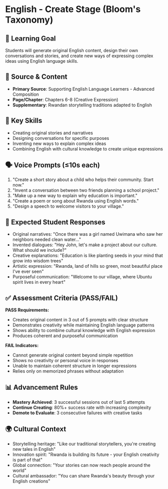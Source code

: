 # English - Create Stage (Bloom's Taxonomy)

## 🎯 Learning Goal
Students will generate original English content, design their own conversations and stories, and create new ways of expressing complex ideas using English language skills.

## 📖 Source & Content
- **Primary Source**: Supporting English Language Learners - Advanced Composition
- **Page/Chapter**: Chapters 6-8 (Creative Expression)
- **Supplementary**: Rwandan storytelling traditions adapted to English

## 🧩 Key Skills
- Creating original stories and narratives
- Designing conversations for specific purposes
- Inventing new ways to explain complex ideas
- Combining English with cultural knowledge to create unique expressions

## 🗣️ Voice Prompts (≤10s each)
1. "Create a short story about a child who helps their community. Start now."
2. "Invent a conversation between two friends planning a school project."
3. "Make up a new way to explain why education is important."
4. "Create a poem or song about Rwanda using English words."
5. "Design a speech to welcome visitors to your village."

## 🎤 Expected Student Responses
- Original narratives: "Once there was a girl named Uwimana who saw her neighbors needed clean water..."
- Invented dialogues: "Hey John, let's make a project about our culture. What should we include?"
- Creative explanations: "Education is like planting seeds in your mind that grow into wisdom trees"
- Artistic expression: "Rwanda, land of hills so green, most beautiful place I've ever seen"
- Purposeful communication: "Welcome to our village, where Ubuntu spirit lives in every heart"

## ✅ Assessment Criteria (PASS/FAIL)
**PASS Requirements:**
- Creates original content in 3 out of 5 prompts with clear structure
- Demonstrates creativity while maintaining English language patterns
- Shows ability to combine cultural knowledge with English expression
- Produces coherent and purposeful communication

**FAIL Indicators:**
- Cannot generate original content beyond simple repetition
- Shows no creativity or personal voice in responses
- Unable to maintain coherent structure in longer expressions
- Relies only on memorized phrases without adaptation

## 📊 Advancement Rules
- **Mastery Achieved**: 3 successful sessions out of last 5 attempts
- **Continue Creating**: 80%+ success rate with increasing complexity
- **Demote to Evaluate**: 3 consecutive failures with creative tasks

## 🌍 Cultural Context
- Storytelling heritage: "Like our traditional storytellers, you're creating new tales in English"
- Innovation spirit: "Rwanda is building its future - your English creativity is part of that"
- Global connection: "Your stories can now reach people around the world"
- Cultural ambassador: "You can share Rwanda's beauty through your English creations"
